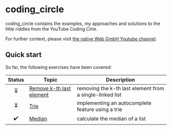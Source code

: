 # coding_circle

coding_circle contains the examples, my approaches and solutions to the little riddles from the YouTube Coding Cirle.

For further context, please visit [the native Web GmbH Youtube channel](https://www.youtube.com/@thenativeweb).

## Quick start

So far, the following exercises have been covered:

| Status | Topic | Description |
|:--------:|-------|-------------|
| ⏳ | [Remove k-th last element](./remove_the_last_element/) | removing the k-th last element from a single-linked list |
| ⏳ | [Trie](./trie/) | implementing an autocomplete feature using a trie |
| ✔️ | [Median](./median/) | calculate the median of a list |
